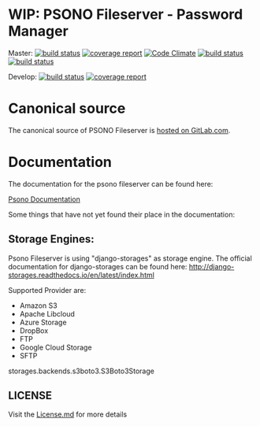 # WIP: PSONO Fileserver - Password Manager

Master:  [![build status](https://gitlab.com/psono/psono-fileserver/badges/master/build.svg)](https://gitlab.com/psono/psono-fileserver/commits/master) [![coverage report](https://gitlab.com/psono/psono-fileserver/badges/master/coverage.svg)](https://gitlab.com/psono/psono-fileserver/commits/master) [![Code Climate](https://codeclimate.com/github/psono/psono-fileserver/badges/gpa.svg)](https://codeclimate.com/github/psono/psono-fileserver) [![build status](https://images.microbadger.com/badges/image/psono/psono-fileserver.svg)](https://hub.docker.com/r/psono/psono-fileserver/) [![build status](https://img.shields.io/docker/pulls/psono/psono-fileserver.svg)](https://hub.docker.com/r/psono/psono-fileserver/)

Develop: [![build status](https://gitlab.com/psono/psono-fileserver/badges/develop/build.svg)](https://gitlab.com/psono/psono-fileserver/commits/develop) [![coverage report](https://gitlab.com/psono/psono-fileserver/badges/develop/coverage.svg)](https://gitlab.com/psono/psono-fileserver/commits/develop)

# Canonical source

The canonical source of PSONO Fileserver is [hosted on GitLab.com](https://gitlab.com/psono/psono-fileserver).

# Documentation

The documentation for the psono fileserver can be found here:

[Psono Documentation](https://doc.psono.com/)

Some things that have not yet found their place in the documentation:

## Storage Engines:

Psono Fileserver is using "django-storages" as storage engine. The official documentation for django-storages can be found here:
http://django-storages.readthedocs.io/en/latest/index.html

Supported Provider are:

* Amazon S3
* Apache Libcloud
* Azure Storage
* DropBox
* FTP
* Google Cloud Storage
* SFTP

storages.backends.s3boto3.S3Boto3Storage


## LICENSE

Visit the [License.md](/LICENSE.md) for more details

